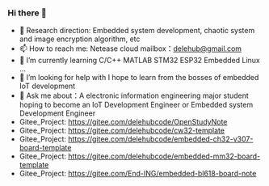 ### Hi there 👋
- 🌱 Research direction: Embedded system development, chaotic system and image encryption algorithm, etc
- 📫 How to reach me: Netease cloud mailbox：delehub@gmail.com
- 🌱 I’m currently learning  C/C++ MATLAB STM32 ESP32 Embedded Linux ...
- 🤔 I’m looking for help with I hope to learn from the bosses of embedded IoT development
- 💬 Ask me about：A electronic information engineering major student hoping to become an IoT Development Engineer or Embedded system Development Engineer
- Gitee_Project: https://gitee.com/delehubcode/OpenStudyNote
- Gitee_Project: https://gitee.com/delehubcode/cw32-template
- Gitee_Project: https://gitee.com/delehubcode/embedded-ch32-v307-board-template
- Gitee_Project: https://gitee.com/delehubcode/embedded-mm32-board-template
- Gitee_Project: https://gitee.com/End-ING/embedded-bl618-board-note
